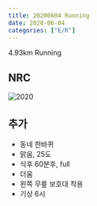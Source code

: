 ```yaml
---
title: 20200604 Running 
date: 2020-06-04
categories: ["E/R"]
---
```


4.93km Running

## NRC

![2020](/img/20200604.jpg)

## 추가

*   동네 한바퀴
*   맑음, 25도
*   식후 60분후, full
*   더움
*   왼쪽 무릎 보호대 착용
*   기상 6시
